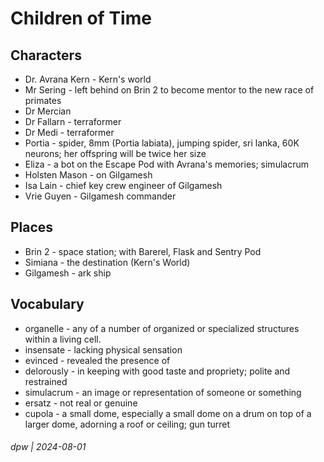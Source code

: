 # Children of Time

## Characters

* Dr. Avrana Kern - Kern's world
* Mr Sering - left behind on Brin 2 to become mentor to the new race of primates
* Dr Mercian 
* Dr Fallarn - terraformer
* Dr Medi - terraformer
* Portia - spider, 8mm (Portia labiata), jumping spider, sri lanka, 60K neurons; her offspring will be twice her size
* Eliza - a bot on the Escape Pod with Avrana's memories; simulacrum
* Holsten Mason - on Gilgamesh
* Isa Lain - chief key crew engineer of Gilgamesh
* Vrie Guyen - Gilgamesh commander

## Places

* Brin 2 - space station; with Barerel, Flask and Sentry Pod
* Simiana - the destination (Kern's World)
* Gilgamesh - ark ship

## Vocabulary

* organelle - any of a number of organized or specialized structures within a living cell.
* insensate - lacking physical sensation
* evinced  - revealed the presence of
* delorously - in keeping with good taste and propriety; polite and restrained
* simulacrum - an image or representation of someone or something
* ersatz -  not real or genuine
* cupola - a small dome, especially a small dome on a drum on top of a larger dome, adorning a roof or ceiling; gun turret

###### dpw | 2024-08-01

